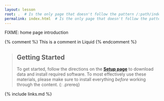 ```yaml
---
layout: lesson
root: .  # Is the only page that doesn't follow the pattern /:path/index.html
permalink: index.html  # Is the only page that doesn't follow the pattern /:path/index.html
---
```

FIXME: home page introduction

<!-- this is an html comment -->

{% comment %} This is a comment in Liquid {% endcomment %}

> ## Getting Started
>
> To get started, follow the directions on the **[Setup page](setup.html)** 
> to download data and install required software. To most effectively use these
> materials, please make sure to install everything *before* working through
> the content.
{: .prereq}

<!--- ## For Instructors
> If you are teaching this lesson in a workshop, please see the
> [Instructor notes](guide/).
{: .prereq}--->

{% include links.md %}
